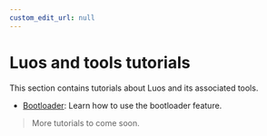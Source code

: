 ```yaml
---
custom_edit_url: null
---
```


# Luos and tools tutorials

This section contains tutorials about Luos and its associated tools.

- [Bootloader](/docs/tutorials/luos-and-tools/bootloader): Learn how to use the bootloader feature.

> More tutorials to come soon.
